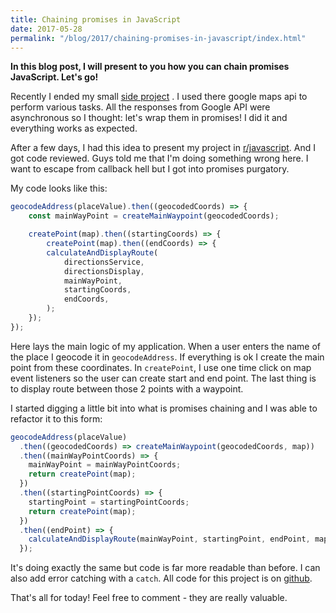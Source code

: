 ```yaml
---
title: Chaining promises in JavaScript
date: 2017-05-28
permalink: "/blog/2017/chaining-promises-in-javascript/index.html"
---
```


**In this blog post, I will present to you how you can chain promises
JavaScript. Let's go!**

Recently I ended my small [side
project](https://krzysztofzuraw.github.io/all-roads-lead-to/) . I used
there google maps api to perform various tasks. All the responses from
Google API were asynchronous so I thought: let's wrap them in promises!
I did it and everything works as expected.

After a few days, I had this idea to present my project in
[r/javascript](https://www.reddit.com/r/javascript/comments/69z3tr/all_roads_lead_to/).
And I got code reviewed. Guys told me that I'm doing something wrong
here. I want to escape from callback hell but I got into promises
purgatory.

My code looks like this:

```javascript
geocodeAddress(placeValue).then((geocodedCoords) => {
    const mainWayPoint = createMainWaypoint(geocodedCoords);

    createPoint(map).then((startingCoords) => {
        createPoint(map).then((endCoords) => {
        calculateAndDisplayRoute(
            directionsService,
            directionsDisplay,
            mainWayPoint,
            startingCoords,
            endCoords,
        );
    });
});
```

Here lays the main logic of my application. When a user enters the name
of the place I geocode it in `geocodeAddress`. If everything is ok I
create the main point from these coordinates. In `createPoint`, I use
one time click on map event listeners so the user can create start and
end point. The last thing is to display route between those 2 points
with a waypoint.

I started digging a little bit into what is promises chaining and I was
able to refactor it to this form:

```javascript
geocodeAddress(placeValue)
  .then((geocodedCoords) => createMainWaypoint(geocodedCoords, map))
  .then((mainWayPointCoords) => {
    mainWayPoint = mainWayPointCoords;
    return createPoint(map);
  })
  .then((startingPointCoords) => {
    startingPoint = startingPointCoords;
    return createPoint(map);
  })
  .then((endPoint) => {
    calculateAndDisplayRoute(mainWayPoint, startingPoint, endPoint, map);
  });
```

It's doing exactly the same but code is far more readable than before. I
can also add error catching with a `catch`. All code for this project is
on [github](https://github.com/krzysztofzuraw/all-roads-lead-to).

That's all for today! Feel free to comment - they are really valuable.
